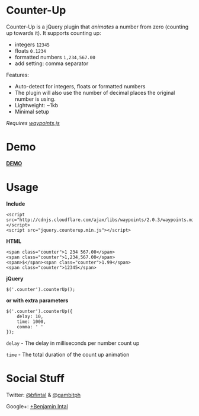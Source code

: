 Counter-Up
==========

Counter-Up is a jQuery plugin that *animates* a number from zero (counting up towards it). It supports counting up:

* integers `12345`
* floats `0.1234`
* formatted numbers `1,234,567.00`
* add setting: comma separator

Features:

* Auto-detect for integers, floats or formatted numbers
* The plugin will also use the number of decimal places the original number is using.
* Lightweight: ~1kb
* Minimal setup

*Requires [waypoints.js](http://imakewebthings.com/jquery-waypoints/)*

Demo
====

**[DEMO](xn----dtbfdq4acgb0al.xn--p1ai)**

Usage
=====

**Include**

```
<script src="http://cdnjs.cloudflare.com/ajax/libs/waypoints/2.0.3/waypoints.min.js"></script>
<script src="jquery.counterup.min.js"></script>
```

**HTML**

```
<span class="counter">1 234 567.00</span>
<span class="counter">1,234,567.00</span>
<span>$</span><span class="counter">1.99</span>
<span class="counter">12345</span>
```

**jQuery**

```
$('.counter').counterUp();
```

**or with extra parameters**

```
$('.counter').counterUp({
    delay: 10,
    time: 1000,
	comma: ' '
});
```

`delay` - The delay in milliseconds per number count up

`time` - The total duration of the count up animation

Social Stuff
============

Twitter: [@bfintal](https://twitter.com/bfintal) & [@gambitph](https://twitter.com/gambitph)

Google+: <a href='https://plus.google.com/113101541449927918834' rel='author'>+Benjamin Intal</a>

